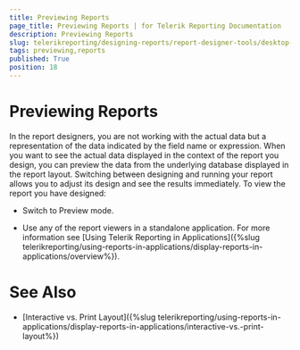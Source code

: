 ```yaml
---
title: Previewing Reports
page_title: Previewing Reports | for Telerik Reporting Documentation
description: Previewing Reports
slug: telerikreporting/designing-reports/report-designer-tools/desktop-designers/tools/previewing-reports
tags: previewing,reports
published: True
position: 18
---
```


# Previewing Reports



In the report designers, you are not working with the actual data            but a representation of the data indicated by the field name or expression. When you want to see the actual data            displayed in the context of the report you design, you can preview the data from the underlying            database displayed in the report layout. Switching between designing and running your report allows you to adjust            its design and see the results immediately. To view the report you have designed:     

* Switch to Preview mode.         

* Use any of the report viewers in a standalone application. For more information see [Using Telerik Reporting in Applications]({%slug telerikreporting/using-reports-in-applications/display-reports-in-applications/overview%}).         

# See Also

 * [Interactive vs. Print Layout]({%slug telerikreporting/using-reports-in-applications/display-reports-in-applications/interactive-vs.-print-layout%})

